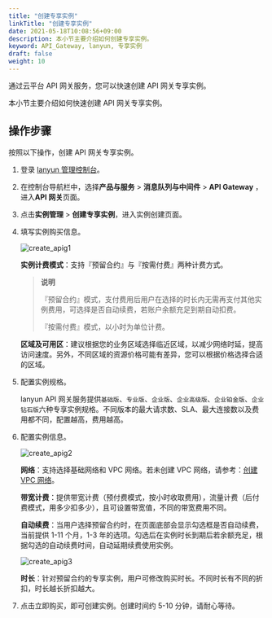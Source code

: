 ```yaml
---
title: "创建专享实例"
linkTitle: "创建专享实例"
date: 2021-05-18T10:08:56+09:00
description: 本小节主要介绍如何创建专享实例。 
keyword: API_Gateway, lanyun, 专享实例
draft: false
weight: 10
---
```


通过云平台 API 网关服务，您可以快速创建 API 网关专享实例。

本小节主要介绍如何快速创建 API 网关专享实例。



## 操作步骤

按照以下操作，创建 API 网关专享实例。

1. 登录 [lanyun 管理控制台](https://console.lanyun.net/login)。

2. 在控制台导航栏中，选择**产品与服务** > **消息队列与中间件** > **API Gateway** ，进入**API 网关**页面。

3. 点击**实例管理** > **创建专享实例**，进入实例创建页面。

4. 填写实例购买信息。

   ![create_apig1](../_images/create_apig1.png)

   **实例计费模式**：支持『预留合约』与『按需付费』两种计费方式。

   > **说明**
   >
   > 『预留合约』模式，支付费用后用户在选择的时长内无需再支付其他实例费用，可选择是否自动续费，若账户余额充足到期自动扣费。
   >
   > 『按需付费』模式，以小时为单位计费。

   **区域及可用区**：建议根据您的业务区域选择临近区域，以减少网络时延，提高访问速度。另外，不同区域的资源价格可能有差异，您可以根据价格选择合适的区域。

5. 配置实例规格。

   lanyun API 网关服务提供`基础版`、`专业版`、`企业版`、`企业高级版`、`企业铂金版`、`企业钻石版`六种专享实例规格。不同版本的最大请求数、SLA、最大连接数以及费用都不同，配置越高，费用越高。

6. 配置实例信息。

   ![create_apig2](../_images/create_apig2.png)

   **网络**：支持选择基础网络和 VPC 网络。若未创建 VPC 网络，请参考：[创建 VPC 网络](/../../../../network/vpc/manual/vpcnet/10_create_vpc/)。

   **带宽计费**：提供带宽计费（预付费模式，按小时收取费用），流量计费（后付费模式，用多少扣多少），且可设置带宽值，不同的带宽费用不同。

   **自动续费**：当用户选择预留合约时，在页面底部会显示勾选框是否自动续费，当前提供 1-11 个月，1-3 年的选项。勾选后在实例时长到期后若余额充足，根据勾选的自动续费时间，自动延期续费使用实例。

   ![create_apig3](../_images/create_apig3.png)	

   **时长**：针对预留合约的专享实例，用户可修改购买时长。不同时长有不同的折扣，时长越长折扣越大。

7. 点击立即购买，即可创建实例。创建时间约 5-10 分钟，请耐心等待。

   
